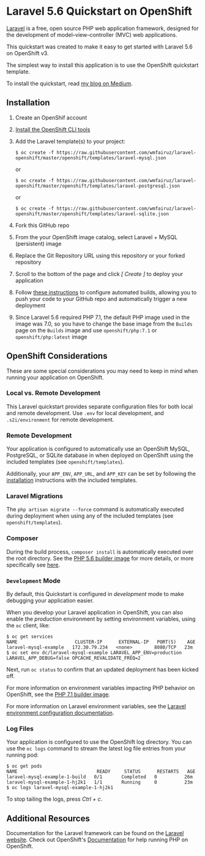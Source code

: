 Laravel 5.6 Quickstart on OpenShift
===================================
[Laravel](http://laravel.com/) is a free, open source PHP web application framework, designed for the development of model–view–controller (MVC) web applications.

This quickstart was created to make it easy to get started with Laravel 5.6 on OpenShift v3.

The simplest way to install this application is to use the OpenShift quickstart template. 

To install the quickstart, read [my blog on Medium](https://medium.com/@matriphe/laravel-5-6-template-for-openshift-b8dacd53c152).

## Installation ##

1. Create an OpenShif account

2. [Install the OpenShift CLI tools](https://docs.openshift.com/online/getting_started/beyond_the_basics.html#btb-installing-the-openshift-cli)

3. Add the Laravel template(s) to your project:

    ```
    $ oc create -f https://raw.githubusercontent.com/wmfairuz/laravel-openshift/master/openshift/templates/laravel-mysql.json
    ```
    or

    ```
    $ oc create -f https://raw.githubusercontent.com/wmfairuz/laravel-openshift/master/openshift/templates/laravel-postgresql.json
    ```
    or

    ```
    $ oc create -f https://raw.githubusercontent.com/wmfairuz/laravel-openshift/master/openshift/templates/laravel-sqlite.json
    ```

4. Fork this GitHub repo

5. From the your OpenShift image catalog, select Laravel + MySQL (persistent) image

6. Replace the Git Repository URL using this repository or your forked repository

7. Scroll to the bottom of the page and click *[ Create ]* to deploy your application

8. Follow [these instructions](https://docs.openshift.com/online/getting_started/basic_walkthrough.html#bw-configuring-automated-builds) to configure automated builds, allowing you to push your code to your GitHub repo and automatically trigger a new deployment

9. Since Laravel 5.6 required PHP 7.1, the default PHP image used in the image was 7.0, so you have to change the base image from the `Builds` page on the `Builds` image and use `openshift/php:7.1` or `openshift/php:latest` image

## OpenShift Considerations ##
These are some special considerations you may need to keep in mind when running your application on OpenShift.

### Local vs. Remote Development ###
This Laravel quickstart provides separate configuration files for both local and remote development. Use `.env` for local development, and `.s2i/environment` for remote development.

### Remote Development ###
Your application is configured to automatically use an OpenShift MySQL, PostgreSQL, or SQLite database in when deployed on OpenShift using the included templates (see `openshift/templates`).

Additionally, your `APP_ENV`, `APP_URL`, and `APP_KEY` can be set by following the [installation](#installation) instructions with the included templates.

### Laravel Migrations ###
The `php artisan migrate --force` command is automatically executed during deployment when using any of the included templates (see `openshift/templates`).

### Composer ###
During the build process, `composer install` is automatically executed over the root directory. See the [PHP 5.6 builder image](https://github.com/sclorg/s2i-php-container/tree/master/5.6) for more details, or more specifically see [here](https://github.com/sclorg/s2i-php-container/blob/master/5.6/s2i/bin/assemble#L9-L26).

### `Development` Mode ###
By default, this Quickstart is configured in *development* mode to make debugging your application easier.

When you develop your Laravel application in OpenShift, you can also enable the *production* environment by setting environment variables, using the `oc` client, like:

```
$ oc get services
NAME                     CLUSTER-IP      EXTERNAL-IP   PORT(S)    AGE
laravel-mysql-example   172.30.79.234   <none>        8080/TCP   23m
$ oc set env dc/laravel-mysql-example LARAVEL_APP_ENV=production LARAVEL_APP_DEBUG=false OPCACHE_REVALIDATE_FREQ=2
```

Next, run `oc status` to confirm that an updated deployment has been kicked off.

For more information on environment variables impacting PHP behavior on OpenShift, see the [PHP 7.1 builder image](https://github.com/sclorg/s2i-php-container/tree/master/7.1#environment-variables).

For more information on Laravel environment variables, see the [Laravel environment configuration documentation](https://laravel.com/docs/5.6/configuration#environment-configuration).

### Log Files ###
Your application is configured to use the OpenShift log directory. You can use the `oc logs` command to stream the latest log file entries from your running pod:

```
$ oc get pods
NAME                             READY     STATUS      RESTARTS   AGE
laravel-mysql-example-1-build   0/1       Completed   0          26m
laravel-mysql-example-1-hj2k1   1/1       Running     0          23m
$ oc logs laravel-mysql-example-1-hj2k1
```

To stop tailing the logs, press *Ctrl + c*.

## Additional Resources ##
Documentation for the Laravel framework can be found on the [Laravel website](https://laravel.com/docs). Check out OpenShift's [Documentation](https://docs.openshift.com/online/using_images/s2i_images/php.html) for help running PHP on OpenShift.
